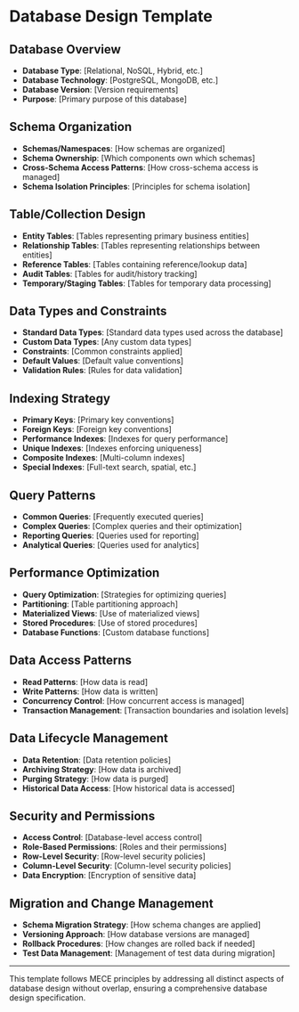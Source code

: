 # Database Design Template

## Database Overview

- **Database Type**: [Relational, NoSQL, Hybrid, etc.]
- **Database Technology**: [PostgreSQL, MongoDB, etc.]
- **Database Version**: [Version requirements]
- **Purpose**: [Primary purpose of this database]

## Schema Organization

- **Schemas/Namespaces**: [How schemas are organized]
- **Schema Ownership**: [Which components own which schemas]
- **Cross-Schema Access Patterns**: [How cross-schema access is managed]
- **Schema Isolation Principles**: [Principles for schema isolation]

## Table/Collection Design

- **Entity Tables**: [Tables representing primary business entities]
- **Relationship Tables**: [Tables representing relationships between entities]
- **Reference Tables**: [Tables containing reference/lookup data]
- **Audit Tables**: [Tables for audit/history tracking]
- **Temporary/Staging Tables**: [Tables for temporary data processing]

## Data Types and Constraints

- **Standard Data Types**: [Standard data types used across the database]
- **Custom Data Types**: [Any custom data types]
- **Constraints**: [Common constraints applied]
- **Default Values**: [Default value conventions]
- **Validation Rules**: [Rules for data validation]

## Indexing Strategy

- **Primary Keys**: [Primary key conventions]
- **Foreign Keys**: [Foreign key conventions]
- **Performance Indexes**: [Indexes for query performance]
- **Unique Indexes**: [Indexes enforcing uniqueness]
- **Composite Indexes**: [Multi-column indexes]
- **Special Indexes**: [Full-text search, spatial, etc.]

## Query Patterns

- **Common Queries**: [Frequently executed queries]
- **Complex Queries**: [Complex queries and their optimization]
- **Reporting Queries**: [Queries used for reporting]
- **Analytical Queries**: [Queries used for analytics]

## Performance Optimization

- **Query Optimization**: [Strategies for optimizing queries]
- **Partitioning**: [Table partitioning approach]
- **Materialized Views**: [Use of materialized views]
- **Stored Procedures**: [Use of stored procedures]
- **Database Functions**: [Custom database functions]

## Data Access Patterns

- **Read Patterns**: [How data is read]
- **Write Patterns**: [How data is written]
- **Concurrency Control**: [How concurrent access is managed]
- **Transaction Management**: [Transaction boundaries and isolation levels]

## Data Lifecycle Management

- **Data Retention**: [Data retention policies]
- **Archiving Strategy**: [How data is archived]
- **Purging Strategy**: [How data is purged]
- **Historical Data Access**: [How historical data is accessed]

## Security and Permissions

- **Access Control**: [Database-level access control]
- **Role-Based Permissions**: [Roles and their permissions]
- **Row-Level Security**: [Row-level security policies]
- **Column-Level Security**: [Column-level security policies]
- **Data Encryption**: [Encryption of sensitive data]

## Migration and Change Management

- **Schema Migration Strategy**: [How schema changes are applied]
- **Versioning Approach**: [How database versions are managed]
- **Rollback Procedures**: [How changes are rolled back if needed]
- **Test Data Management**: [Management of test data during migration]

---

This template follows MECE principles by addressing all distinct aspects of database design without overlap, ensuring a comprehensive database design specification.
